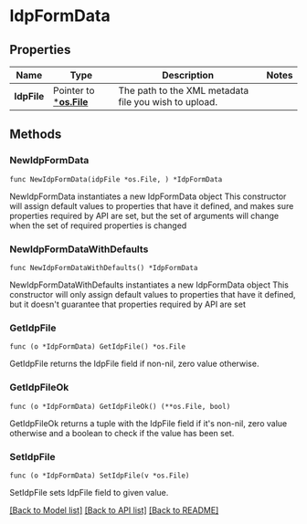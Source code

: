 # IdpFormData

## Properties

Name | Type | Description | Notes
------------ | ------------- | ------------- | -------------
**IdpFile** | Pointer to [***os.File**](*os.File.md) | The path to the XML metadata file you wish to upload. | 

## Methods

### NewIdpFormData

`func NewIdpFormData(idpFile *os.File, ) *IdpFormData`

NewIdpFormData instantiates a new IdpFormData object
This constructor will assign default values to properties that have it defined,
and makes sure properties required by API are set, but the set of arguments
will change when the set of required properties is changed

### NewIdpFormDataWithDefaults

`func NewIdpFormDataWithDefaults() *IdpFormData`

NewIdpFormDataWithDefaults instantiates a new IdpFormData object
This constructor will only assign default values to properties that have it defined,
but it doesn't guarantee that properties required by API are set

### GetIdpFile

`func (o *IdpFormData) GetIdpFile() *os.File`

GetIdpFile returns the IdpFile field if non-nil, zero value otherwise.

### GetIdpFileOk

`func (o *IdpFormData) GetIdpFileOk() (**os.File, bool)`

GetIdpFileOk returns a tuple with the IdpFile field if it's non-nil, zero value otherwise
and a boolean to check if the value has been set.

### SetIdpFile

`func (o *IdpFormData) SetIdpFile(v *os.File)`

SetIdpFile sets IdpFile field to given value.



[[Back to Model list]](../README.md#documentation-for-models) [[Back to API list]](../README.md#documentation-for-api-endpoints) [[Back to README]](../README.md)



